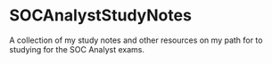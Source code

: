 # SOCAnalystStudyNotes

A collection of my study notes and other resources on my path for to studying for the SOC Analyst exams. 
